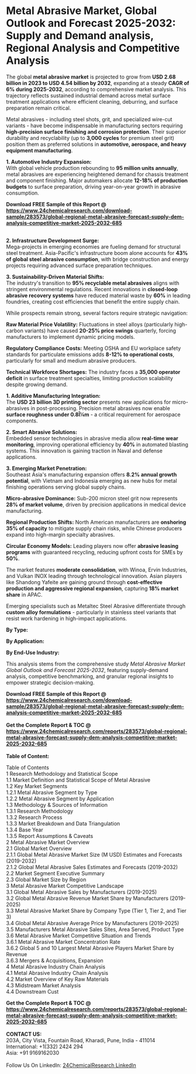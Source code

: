 <h1>Metal Abrasive Market, Global Outlook and Forecast 2025-2032: Supply and Demand analysis, Regional Analysis and Competitive Analysis</h1><p>The global <strong>metal abrasive market</strong> is projected to grow from <strong>USD 2.68 billion in 2023 to USD 4.54 billion by 2032</strong>, expanding at a steady <strong>CAGR of 6% during 2025-2032</strong>, according to comprehensive market analysis. This trajectory reflects sustained industrial demand across metal surface treatment applications where efficient cleaning, deburring, and surface preparation remain critical.</p><p>Metal abrasives - including steel shots, grit, and specialized wire-cut variants - have become indispensable in manufacturing sectors requiring <strong>high-precision surface finishing and corrosion protection</strong>. Their superior durability and recyclability (up to <strong>3,000 cycles</strong> for premium steel grit) position them as preferred solutions in <strong>automotive, aerospace, and heavy equipment manufacturing</strong>.</p><p><strong>1. Automotive Industry Expansion:</strong><br>
With global vehicle production rebounding to <strong>95 million units annually</strong>, metal abrasives are experiencing heightened demand for chassis treatment and component finishing. Major automakers allocate <strong>12-18% of production budgets</strong> to surface preparation, driving year-on-year growth in abrasive consumption.</p><div><b>Download FREE Sample of this Report @ 
            <a href="https://www.24chemicalresearch.com/download-sample/283573/global-regional-metal-abrasive-forecast-supply-dem-analysis-competitive-market-2025-2032-685">
            https://www.24chemicalresearch.com/download-sample/283573/global-regional-metal-abrasive-forecast-supply-dem-analysis-competitive-market-2025-2032-685</a></b></div><br><p><strong>2. Infrastructure Development Surge:</strong><br>
Mega-projects in emerging economies are fueling demand for structural steel treatment. Asia-Pacific's infrastructure boom alone accounts for <strong>43% of global steel abrasive consumption</strong>, with bridge construction and energy projects requiring advanced surface preparation techniques.</p><p><strong>3. Sustainability-Driven Material Shifts:</strong><br>
The industry's transition to <strong>95% recyclable metal abrasives</strong> aligns with stringent environmental regulations. Recent innovations in <strong>closed-loop abrasive recovery systems</strong> have reduced material waste by <strong>60%</strong> in leading foundries, creating cost efficiencies that benefit the entire supply chain.</p><p>While prospects remain strong, several factors require strategic navigation:</p><p><strong>Raw Material Price Volatility:</strong> Fluctuations in steel alloys (particularly high-carbon variants) have caused <strong>20-25% price swings</strong> quarterly, forcing manufacturers to implement dynamic pricing models.</p><p><strong>Regulatory Compliance Costs:</strong> Meeting OSHA and EU workplace safety standards for particulate emissions adds <strong>8-12% to operational costs</strong>, particularly for small and medium abrasive producers.</p><p><strong>Technical Workforce Shortages:</strong> The industry faces a <strong>35,000 operator deficit</strong> in surface treatment specialties, limiting production scalability despite growing demand.</p><p><strong>1. Additive Manufacturing Integration:</strong><br>
The <strong>USD 23 billion 3D printing sector</strong> presents new applications for micro-abrasives in post-processing. Precision metal abrasives now enable <strong>surface roughness under 0.8Î¼m</strong> - a critical requirement for aerospace components.</p><p><strong>2. Smart Abrasive Solutions:</strong><br>
Embedded sensor technologies in abrasive media allow <strong>real-time wear monitoring</strong>, improving operational efficiency by <strong>40%</strong> in automated blasting systems. This innovation is gaining traction in Naval and defense applications.</p><p><strong>3. Emerging Market Penetration:</strong><br>
Southeast Asia's manufacturing expansion offers <strong>8.2% annual growth potential</strong>, with Vietnam and Indonesia emerging as new hubs for metal finishing operations serving global supply chains.</p><p><strong>Micro-abrasive Dominance:</strong> Sub-200 micron steel grit now represents <strong>28% of market volume</strong>, driven by precision applications in medical device manufacturing.</p><p><strong>Regional Production Shifts:</strong> North American manufacturers are <strong>onshoring 35% of capacity</strong> to mitigate supply chain risks, while Chinese producers expand into high-margin specialty abrasives.</p><p><strong>Circular Economy Models:</strong> Leading players now offer <strong>abrasive leasing programs</strong> with guaranteed recycling, reducing upfront costs for SMEs by <strong>50%</strong>.</p><p>The market features <strong>moderate consolidation</strong>, with Winoa, Ervin Industries, and Vulkan INOX leading through technological innovation. Asian players like Shandong Yafeite are gaining ground through <strong>cost-effective production and aggressive regional expansion</strong>, capturing <strong>18% market share</strong> in APAC.</p><p>Emerging specialists such as Metaltec Steel Abrasive differentiate through <strong>custom alloy formulations</strong> - particularly in stainless steel variants that resist work hardening in high-impact applications.</p><p><strong>By Type:</strong></p><p><strong>By Application:</strong></p><p><strong>By End-Use Industry:</strong></p><p>This analysis stems from the comprehensive study <em>Metal Abrasive Market Global Outlook and Forecast 2025-2032</em>, featuring supply-demand analysis, competitive benchmarking, and granular regional insights to empower strategic decision-making.</p><div><b>Download FREE Sample of this Report @ 
            <a href="https://www.24chemicalresearch.com/download-sample/283573/global-regional-metal-abrasive-forecast-supply-dem-analysis-competitive-market-2025-2032-685">
            https://www.24chemicalresearch.com/download-sample/283573/global-regional-metal-abrasive-forecast-supply-dem-analysis-competitive-market-2025-2032-685</a></b></div><br><div><b>Get the Complete Report & TOC @ 
            <a href="https://www.24chemicalresearch.com/reports/283573/global-regional-metal-abrasive-forecast-supply-dem-analysis-competitive-market-2025-2032-685">
            https://www.24chemicalresearch.com/reports/283573/global-regional-metal-abrasive-forecast-supply-dem-analysis-competitive-market-2025-2032-685</a></b></div><br>
            <b>Table of Content:</b><p>Table of Contents<br />
1 Research Methodology and Statistical Scope<br />
1.1 Market Definition and Statistical Scope of Metal Abrasive<br />
1.2 Key Market Segments<br />
1.2.1 Metal Abrasive Segment by Type<br />
1.2.2 Metal Abrasive Segment by Application<br />
1.3 Methodology & Sources of Information<br />
1.3.1 Research Methodology<br />
1.3.2 Research Process<br />
1.3.3 Market Breakdown and Data Triangulation<br />
1.3.4 Base Year<br />
1.3.5 Report Assumptions & Caveats<br />
2 Metal Abrasive Market Overview<br />
2.1 Global Market Overview<br />
2.1.1 Global Metal Abrasive Market Size (M USD) Estimates and Forecasts (2019-2032)<br />
2.1.2 Global Metal Abrasive Sales Estimates and Forecasts (2019-2032)<br />
2.2 Market Segment Executive Summary<br />
2.3 Global Market Size by Region<br />
3 Metal Abrasive Market Competitive Landscape<br />
3.1 Global Metal Abrasive Sales by Manufacturers (2019-2025)<br />
3.2 Global Metal Abrasive Revenue Market Share by Manufacturers (2019-2025)<br />
3.3 Metal Abrasive Market Share by Company Type (Tier 1, Tier 2, and Tier 3)<br />
3.4 Global Metal Abrasive Average Price by Manufacturers (2019-2025)<br />
3.5 Manufacturers Metal Abrasive Sales Sites, Area Served, Product Type<br />
3.6 Metal Abrasive Market Competitive Situation and Trends<br />
3.6.1 Metal Abrasive Market Concentration Rate<br />
3.6.2 Global 5 and 10 Largest Metal Abrasive Players Market Share by Revenue<br />
3.6.3 Mergers & Acquisitions, Expansion<br />
4 Metal Abrasive Industry Chain Analysis<br />
4.1 Metal Abrasive Industry Chain Analysis<br />
4.2 Market Overview of Key Raw Materials<br />
4.3 Midstream Market Analysis<br />
4.4 Downstream Cust</p><div><b>Get the Complete Report & TOC @ 
            <a href="https://www.24chemicalresearch.com/reports/283573/global-regional-metal-abrasive-forecast-supply-dem-analysis-competitive-market-2025-2032-685">
            https://www.24chemicalresearch.com/reports/283573/global-regional-metal-abrasive-forecast-supply-dem-analysis-competitive-market-2025-2032-685</a></b></div><br><b>CONTACT US:</b><br>
            203A, City Vista, Fountain Road, Kharadi, Pune, India - 411014<br>
            International: +1(332) 2424 294<br>
            Asia: +91 9169162030 <br><br>
            Follow Us On LinkedIn: <a href="https://www.linkedin.com/company/24chemicalresearch/">24ChemicalResearch LinkedIn</a>